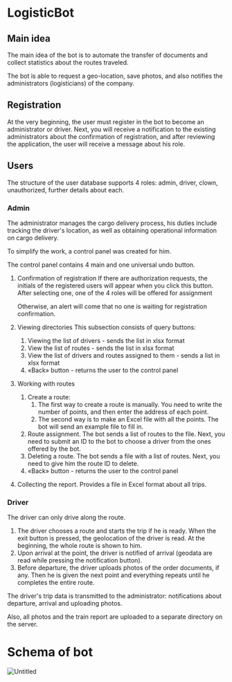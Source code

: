 # LogisticBot

## Main idea
The main idea of the bot is to automate the transfer of documents and collect statistics about the routes traveled.

The bot is able to request a geo-location, save photos, and also notifies the administrators (logisticians) of the company.

## Registration
At the very beginning, the user must register in the bot to become an administrator or driver. Next, you will receive a notification to the existing administrators about the confirmation of registration, and after reviewing the application, the user will receive a message about his role.

## Users
The structure of the user database supports 4 roles: admin, driver, clown, unauthorized, further details about each.

### Admin

The administrator manages the cargo delivery process, his duties include tracking the driver's location, as well as obtaining operational information on cargo delivery.

To simplify the work, a control panel was created for him.

The control panel contains 4 main and one universal undo button.

1. Confirmation of registration
    If there are authorization requests, the initials of the registered users will appear when you click this button. After selecting one, one of the 4 roles will be offered for assignment

    Otherwise, an alert will come that no one is waiting for registration confirmation.

2. Viewing directories 
    This subsection consists of query buttons:
    1. Viewing the list of drivers - sends the list in xlsx format
    2. View the list of routes - sends the list in xlsx format
    3. View the list of drivers and routes assigned to them - sends a list in xlsx  format
    4. «Back» button - returns the user to the control panel       

3. Working with routes
    1. Create a route:
        1. The first way to create a route is manually. You need to write the number of points, and then enter the address of each point.
        2. The second way is to make an Excel file with all the points. The bot will send an example file to fill in.
    2. Route assignment. The bot sends a list of routes to the file. Next, you need to submit an ID to the bot to choose a driver from the ones offered by the bot.
    3. Deleting a route. The bot sends a file with a list of routes. Next, you need to give him the route ID to delete.
    4. «Back» button - returns the user to the control panel

4. Collecting the report. Provides a file in Excel format about all trips.

### Driver

The driver can only drive along the route. 
1. The driver chooses a route and starts the trip if he is ready. When the exit button is pressed, the geolocation of the driver is read. At the beginning, the whole route is shown to him.
2. Upon arrival at the point, the driver is notified of arrival (geodata are read while pressing the notification button).
3. Before departure, the driver uploads photos of the order documents, if any. Then he is given the next point and everything repeats until he completes the entire route.

The driver's trip data is transmitted to the administrator: notifications about departure, arrival and uploading photos.

Also, all photos and the train report are uploaded to a separate directory on the server.

# Schema of bot
![Untitled](https://user-images.githubusercontent.com/48589418/234872432-cbe8dedc-fa56-4521-9917-fe843e867909.jpg)
